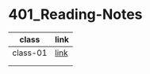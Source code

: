 # 401_Reading-Notes

| class  | link  |    
|---|---|
| class-01  |[link](https://github.com/RaniaAbdullahh/401_Reading-Notes/README.md)   |   
|   |   |  
|   |   |   
